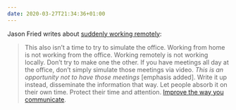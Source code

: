 ```yaml
---
date: 2020-03-27T21:34:36+01:00
---
```


Jason Fried writes about [suddenly working remotely](https://m.signalvnoise.com/working-remotely-builds-organizational-resiliency/):

> This also isn’t a time to try to simulate the office. Working from home is not working from the office. Working remotely is not working locally. Don’t try to make one the other. If you have meetings all day at the office, don’t simply simulate those meetings via video. *This is an opportunity not to have those meetings* [emphasis added]. Write it up instead, disseminate the information that way. Let people absorb it on their own time. Protect their time and attention. [Improve the way you communicate](https://basecamp.com/guides/how-we-communicate).